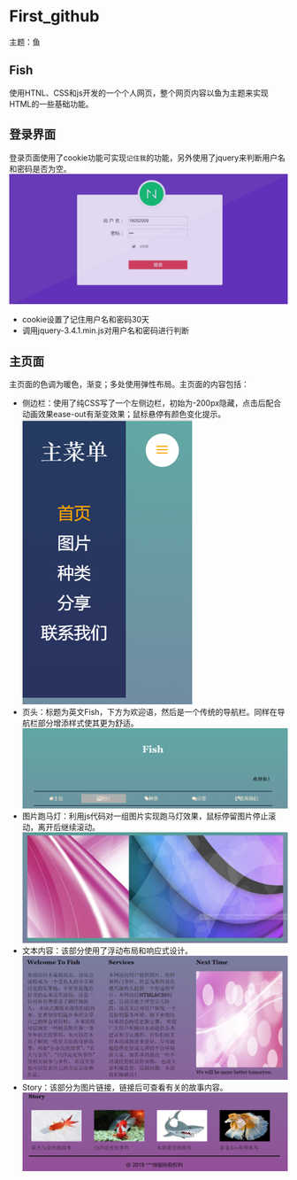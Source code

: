 # First_github
主题：鱼
## Fish
使用HTNL、CSS和js开发的一个个人网页，整个网页内容以鱼为主题来实现HTML的一些基础功能。
## 登录界面
登录页面使用了cookie功能可实现`记住我`的功能，另外使用了jquery来判断用户名和密码是否为空。
![](https://github.com/maincheng/First_github/raw/master/img/Screenshots_1.png)
* cookie设置了记住用户名和密码30天
* 调用jquery-3.4.1.min.js对用户名和密码进行判断
## 主页面
主页面的色调为暖色，渐变；多处使用弹性布局。主页面的内容包括：<br>
* 侧边栏：使用了纯CSS写了一个左侧边栏，初始为-200px隐藏，点击后配合动画效果ease-out有渐变效果；鼠标悬停有颜色变化提示。<br>
![](https://github.com/maincheng/First_github/raw/master/img/Screenshots_2.png)<br>
* 页头：标题为英文Fish，下方为欢迎语，然后是一个传统的导航栏。同样在导航栏部分增添样式使其更为舒适。<br>
![](https://github.com/maincheng/First_github/raw/master/img/Screenshots_3.png)<br>
* 图片跑马灯：利用js代码对一组图片实现跑马灯效果，鼠标停留图片停止滚动，离开后继续滚动。<br>
![](https://github.com/maincheng/First_github/raw/master/img/Screenshots_4.png)<br>
* 文本内容：该部分使用了浮动布局和响应式设计。<br>
![](https://github.com/maincheng/First_github/raw/master/img/Screenshots_5.png)<br>
* Story：该部分为图片链接，链接后可查看有关的故事内容。<br>
![](https://github.com/maincheng/First_github/raw/master/img/Screenshots_6.png)<br>
